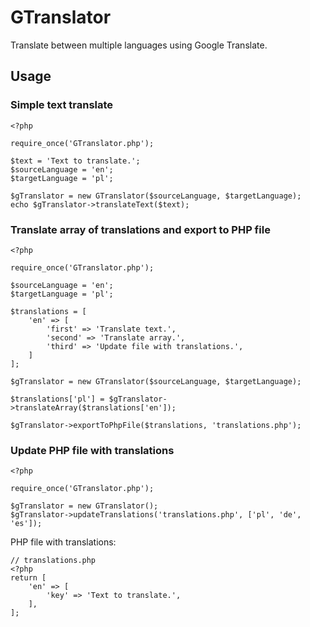 # GTranslator
Translate between multiple languages using Google Translate.

## Usage
### Simple text translate
```
<?php

require_once('GTranslator.php');

$text = 'Text to translate.';
$sourceLanguage = 'en';
$targetLanguage = 'pl';

$gTranslator = new GTranslator($sourceLanguage, $targetLanguage);
echo $gTranslator->translateText($text);

```
### Translate array of translations and export to PHP file
```
<?php

require_once('GTranslator.php');

$sourceLanguage = 'en';
$targetLanguage = 'pl';

$translations = [
    'en' => [
        'first' => 'Translate text.',
        'second' => 'Translate array.',
        'third' => 'Update file with translations.',
    ]
];

$gTranslator = new GTranslator($sourceLanguage, $targetLanguage);

$translations['pl'] = $gTranslator->translateArray($translations['en']);

$gTranslator->exportToPhpFile($translations, 'translations.php');

```

### Update PHP file with translations
```
<?php

require_once('GTranslator.php');

$gTranslator = new GTranslator();
$gTranslator->updateTranslations('translations.php', ['pl', 'de', 'es']);

```
PHP file with translations:
```
// translations.php
<?php
return [
    'en' => [
        'key' => 'Text to translate.',
    ],
];

```
